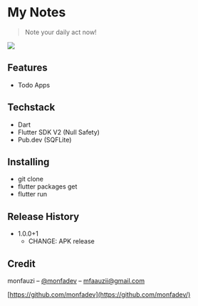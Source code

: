 # My Notes

> Note your daily act now!

<p><img  src="https://i.ibb.co/xf30CBk/Frame-2.png"/></p>

## Features

- Todo Apps

## Techstack

- Dart
- Flutter SDK V2 (Null Safety)
- Pub.dev (SQFLite)

## Installing

- git clone 
- flutter packages get
- flutter run

## Release History

- 1.0.0+1
  - CHANGE: APK release

## Credit

monfauzi – [@monfadev](https://instagram.com/monfadev) – mfaauzii@gmail.com

[https://github.com/monfadev](https://github.com/monfadev/)
